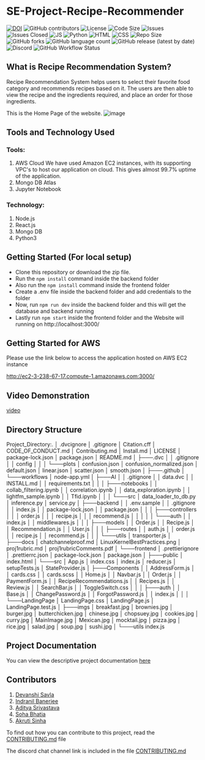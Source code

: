 # SE-Project-Recipe-Recommender
[![DOI](https://zenodo.org/badge/DOI/10.5281/zenodo.7179508.svg)](https://doi.org/10.5281/zenodo.7179508)
![GitHub contributors](https://img.shields.io/github/contributors/devanshi39/SE-Project-Recipe-Recommender)
![License](https://img.shields.io/github/license/Kaksha/SE-Project-Recipe-Recommender)
![Code Size](https://img.shields.io/github/languages/code-size/kaksha/SE-Project-Recipe-Recommender)
![Issues](https://img.shields.io/github/issues/Kaksha/SE-Project-Recipe-Recommender)
![Issues Closed](https://img.shields.io/github/issues-closed/kaksha/SE-Project-Recipe-Recommender)
![JS](https://img.shields.io/badge/Javascript--Green)
![Python](https://img.shields.io/badge/Python--Green)
![HTML](https://img.shields.io/badge/HTML--Green)
![CSS](https://img.shields.io/badge/CSS--Green)
![Repo Size](https://img.shields.io/github/repo-size/Kaksha/SE-Project-Recipe-Recommender)
![GitHub forks](https://img.shields.io/github/forks/devanshi39/SE-Project-Recipe-Recommender?style=social)
![GitHub language count](https://img.shields.io/github/languages/count/devanshi39/SE-Project-Recipe-Recommender)
![GitHub release (latest by date)](https://img.shields.io/github/v/release/devanshi39/SE-Project-Recipe-Recommender)
![Discord](https://img.shields.io/discord/1027412417661120582)
![GitHub Workflow Status](https://github.com/devanshi39/SE-Project-Recipe-Recommender/actions/workflows/node-app.yml/badge.svg?branch=main)


## What is Recipe Recommendation System?
Recipe Recommendation System helps users to select their favorite food category and recommends recipes based on it. The users are then able to view the recipe and the ingredients required, and place an order for those ingredients.

This is the Home Page of the website.
![image](https://user-images.githubusercontent.com/23338660/194782226-17e5c173-b7ac-4f2a-816a-3ca7893ccd39.png)

## Tools and Technology Used
### Tools:
1. AWS Cloud 
We have used Amazon EC2 instances, with its supporting VPC's to host our application on cloud. This gives almost 99.7% uptime of the application.
2. Mongo DB Atlas
3. Jupyter Notebook

### Technology:
1. Node.js
2. React.js
3. Mongo DB
4. Python3

## Getting Started (For local setup)
* Clone this repository or download the zip file.
* Run the ```npm install``` command inside the backend folder
* Also run the ```npm install``` command inside the frontend folder
* Create a .env file inside the backend folder and add credentials to the folder
* Now, run ```npm run dev``` inside the backend folder and this will get the database and backend running
* Lastly run ```npm start``` inside the frontend folder and the Website will running on http://localhost:3000/

## Getting Started for AWS

Please use the link below to access the application hosted on AWS EC2 instance

http://ec2-3-238-67-17.compute-1.amazonaws.com:3000/

## Video Demonstration

[video]()

## Directory Structure

Project_Directory:.
│   .dvcignore
│   .gitignore
│   Citation.cff
│   CODE_OF_CONDUCT.md
│   Contributing.md
│   Install.md
│   LICENSE
│   package-lock.json
│   package.json
│   README.md
│
├───.dvc
│   │   .gitignore
│   │   config
│   │
│   └───plots
│           confusion.json
│           confusion_normalized.json
│           default.json
│           linear.json
│           scatter.json
│           smooth.json
│
├───.github
│   └───workflows
│           node-app.yml
│
├───AI
│   │   .gitignore
│   │   data.dvc
│   │   INSTALL.md
│   │   requirements.txt
│   │
│   ├───notebooks
│   │       collab_filtering.ipynb
│   │       correlation.ipynb
│   │       data_exploration.ipynb
│   │       lightfm_sample.ipynb
│   │       Tfid.ipynb
│   │
│   └───src
│           data_loader_to_db.py
│           inference.py
│           service.py
│
├───backend
│   │   .env.sample
│   │   .gitignore
│   │   index.js
│   │   package-lock.json
│   │   package.json
│   │
│   ├───controllers
│   │   │   order.js
│   │   │   recipe.js
│   │   │   recommend.js
│   │   │
│   │   └───auth
│   │           index.js
│   │           middlewares.js
│   │
│   ├───models
│   │       Order.js
│   │       Recipe.js
│   │       Recommendation.js
│   │       User.js
│   │
│   ├───routes
│   │       auth.js
│   │       order.js
│   │       recipe.js
│   │       recommend.js
│   │
│   └───utils
│           transporter.js
│
├───docs
│       chatchannelproof.md
│       LinuxKernelBestPractices.png
│       proj1rubric.md
│       proj1rubricComments.pdf
│
└───frontend
    │   .prettierignore
    │   .prettierrc.json
    │   package-lock.json
    │   package.json
    │
    ├───public
    │       index.html
    │
    └───src
        │   App.js
        │   index.css
        │   index.js
        │   reducer.js
        │   setupTests.js
        │   StateProvider.js
        │
        ├───Components
        │   │   AddressForm.js
        │   │   cards.css
        │   │   cards.scss
        │   │   Home.js
        │   │   Navbar.js
        │   │   Order.js
        │   │   PaymentForm.js
        │   │   RecipeRecommendations.js
        │   │   Recipes.js
        │   │   Review.js
        │   │   SearchBar.js
        │   │   ToggleSwitch.css
        │   │
        │   ├───auth
        │   │       Base.js
        │   │       ChangePassword.js
        │   │       ForgotPassword.js
        │   │       index.js
        │   │
        │   └───LandingPage
        │           LandingPage.css
        │           LandingPage.js
        │           LandingPage.test.js
        │
        ├───imgs
        │       breakfast.jpg
        │       brownies.jpg
        │       burger.jpg
        │       butterchicken.jpg
        │       chinese.jpg
        │       chopsuey.jpg
        │       cookies.jpg
        │       curry.jpg
        │       MainImage.jpg
        │       Mexican.jpg
        │       mocktail.jpg
        │       pizza.jpg
        │       rice.jpg
        │       salad.jpg
        │       soup.jpg
        │       sushi.jpg
        │
        └───utils
                index.js

## Project Documentation

You can view the descriptive project documentation [here]()

## Contributors
1. [Devanshi Savla](https://github.com/devanshi39)
2. [Indranil Banerjee](https://github.com/indranil1)
3. [Aditya Srivastava](https://github.com/adityasvat)
4. [Soha Bhatia](https://github.com/Sohabhatia)
5. [Akruti Sinha](https://github.com/Akruti25)

To find out how you can contribute to this project, read the [CONTRIBUTING.md](https://github.com/devanshi39/SE-Project-Recipe-Recommender/blob/Indranil_Develop/Contributing.md) file

The discord chat channel link is included in the file [CONTRIBUTING.md](https://github.com/devanshi39/SE-Project-Recipe-Recommender/blob/Indranil_Develop/Contributing.md)

